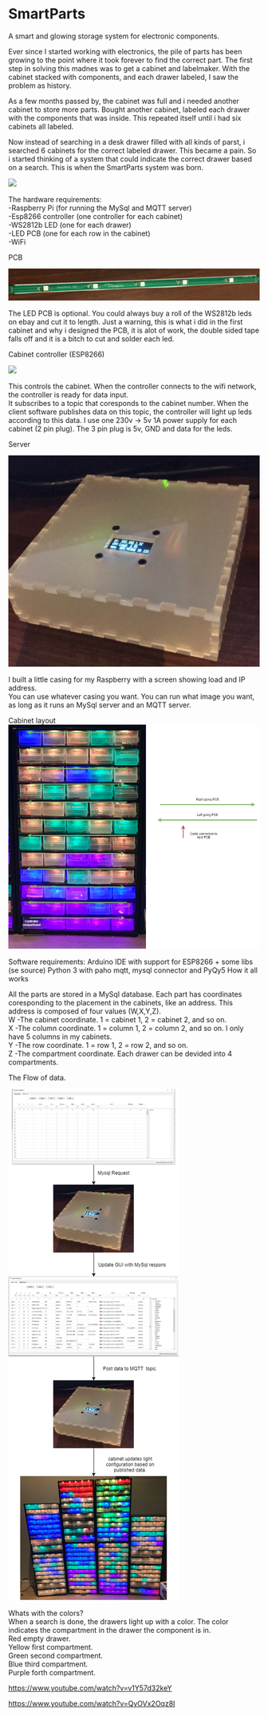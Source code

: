 # SmartParts
A smart and glowing storage system for electronic components.

Ever since I started working with electronics, the pile of parts has been growing to the point where it took forever to find the correct part. The first step in solving this madnes was to get a cabinet and labelmaker. 
With the cabinet stacked with components, and each drawer labeled, I saw the problem as history.

As a few months passed by, the cabinet was full and i needed another cabinet to store more parts. Bought another cabinet, labeled each drawer with the components that was inside. This repeated itself until i had six cabinets all labeled. 

Now instead of searching in a desk drawer filled with all kinds of parst, i searched 6 cabinets for the correct labeled drawer. This became a pain. So i started thinking of a system that could indicate the correct drawer based on a search. This is when the SmartParts system was born.

![](images/Cabinets.png)

The hardware requirements:  
-Raspberry Pi (for running the MySql and MQTT server)  
-Esp8266 controller (one controller for each cabinet)  
-WS2812b LED (one for each drawer)  
-LED PCB (one for each row in the cabinet)  
-WiFi

PCB

![](images/PCB.png)
  
The LED PCB is optional. You could always buy a roll of the WS2812b leds on ebay and cut it to length. Just a warning, this is what i did in the first cabinet and why i designed the PCB, it is alot of work, the double sided tape falls off and it is a bitch to cut and solder each led.

Cabinet controller (ESP8266)  

![](images/Esp8266.png)

This controls the cabinet. When the controller connects to the wifi network, the controller is ready for data input.  
It subscribes to a topic that coresponds to the cabinet number. When the client software publishes data on this topic, the controller will light up leds according to this data. I use one 230v -> 5v 1A power supply for each cabinet (2 pin plug). The 3 pin plug is 5v, GND and data for the leds.  
  
  
Server 

![](images/server.png)

I built a little casing for my Raspberry with a screen showing load and IP address.  
You can use whatever casing you want.  You can run what image you want, as long as it runs an MySql server and an MQTT server.

Cabinet layout
![](images/CabinetLayout.png)


Software requirements:
Arduino IDE with support for ESP8266 + some libs (se source)
Python 3 with paho mqtt, mysql connector and PyQy5
How it all works  
  
  All the parts are stored in a MySql database. Each part has coordinates coresponding to the placement in the cabinets, like an address. This address is composed of four values (W,X,Y,Z).  
W -The cabinet coordinate. 1 = cabinet 1, 2 = cabinet 2, and so on.  
X -The column coordinate. 1 = column 1, 2 = column 2, and so on. I only have 5 columns in my cabinets.  
Y -The row coordinate. 1 = row 1, 2 = row 2, and so on.   
Z -The compartment coordinate. Each drawer can be devided into 4 compartments.   


The Flow of data.  

![](images/FlowChart.png)

Whats with the colors?  
When a search is done, the drawers light up with a color. The color indicates the compartment in the drawer the component is in.  
Red empty drawer.  
Yellow first compartment.  
Green second compartment.  
Blue third compartment.  
Purple forth compartment.


https://www.youtube.com/watch?v=v1Y57d32keY

https://www.youtube.com/watch?v=QyOVx2Oqz8I

